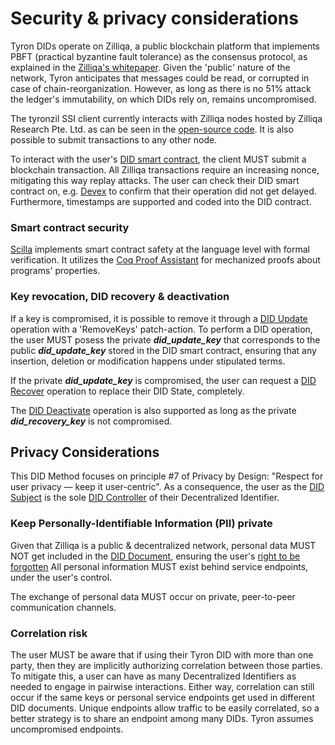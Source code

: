 # Security & privacy considerations

Tyron DIDs operate on Zilliqa, a public blockchain platform that implements PBFT (practical byzantine fault tolerance) as the consensus protocol, as explained in the [Zilliqa's whitepaper](https://docs.zilliqa.com/whitepaper.pdf). Given the 'public' nature of the network, Tyron anticipates that messages could be read, or corrupted in case of chain-reorganization. However, as long as there is no 51% attack the ledger's immutability, on which DIDs rely on, remains uncompromised.

The tyronzil SSI client currently interacts with Zilliqa nodes hosted by Zilliqa Research Pte. Ltd. as can be seen in the [open-source code](https://github.com/tralcanx/tyronzil). It is also possible to submit transactions to any other node.

To interact with the user's [DID smart contract](./smart-contracts/DID.tyron.md), the client MUST submit a blockchain transaction. All Zilliqa transactions require an increasing nonce, mitigating this way replay attacks. The user can check their DID smart contract on, e.g. [Devex](https://devex.zilliqa.com/?network=https%3A%2F%2Fapi.zilliqa.com) to confirm that their operation did not get delayed. Furthermore, timestamps are supported and coded into the DID contract.

### Smart contract security

[Scilla](https://learnscilla.com/home) implements smart contract safety at the language level with formal verification.  It utilizes the [Coq Proof Assistant](https://coq.inria.fr/) for mechanized proofs about programs' properties.

### Key revocation, DID recovery & deactivation

If a key is compromised, it is possible to remove it through a [DID Update](./CRUD-operations/did-update.md) operation with a 'RemoveKeys' patch-action. To perform a DID operation, the user MUST posess the private ***did_update_key*** that corresponds to the public ***did_update_key*** stored in the DID smart contract, ensuring that any insertion, deletion or modification happens under stipulated terms.

If the private ***did_update_key*** is compromised, the user can request a [DID Recover](./CRUD-operations/did-recover.md) operation to replace their DID State, completely.

The [DID Deactivate](./CRUD-operations/did-deactivate.md) operation is also supported as long as the private ***did_recovery_key*** is not compromised.

## Privacy Considerations

This DID Method focuses on principle #7 of Privacy by Design: "Respect for user privacy — keep it user-centric". As a consequence, the user as the [DID Subject](./W3C-dids.md#did-subject) is the sole [DID Controller](./W3C-dids.md#did-controller) of their Decentralized Identifier.

### Keep Personally-Identifiable Information (PII) private

Given that Zilliqa is a public & decentralized network, personal data MUST NOT get included in the [DID Document](./did-document.md), ensuring the user's [right to be forgotten](https://en.wikipedia.org/wiki/Right_to_be_forgotten) All personal information MUST exist behind service endpoints, under the user's control.

The exchange of personal data MUST occur on private, peer-to-peer communication channels.

### Correlation risk

The user MUST be aware that if using their Tyron DID with more than one party, then they are implicitly authorizing correlation between those parties. To mitigate this, a user can have as many Decentralized Identifiers as needed to engage in pairwise interactions. Either way, correlation can still occur if the same keys or personal service endpoints get used in different DID documents. Unique endpoints allow traffic to be easily correlated, so a better strategy is to share an endpoint among many DIDs. Tyron assumes uncompromised endpoints.
